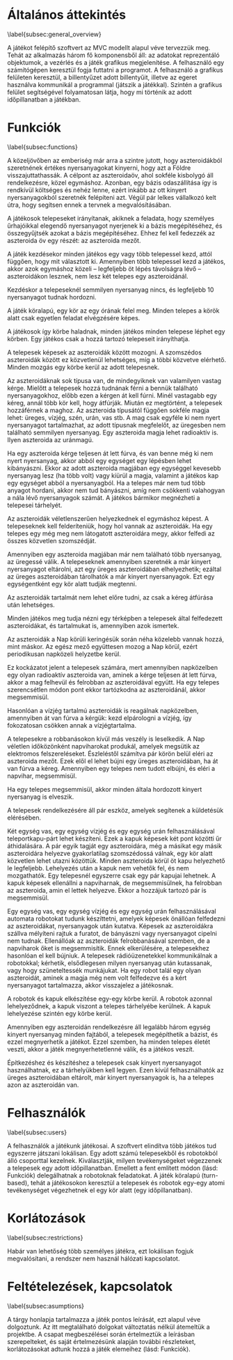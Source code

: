 # Általános áttekintés
\label{subsec:general_overview}

A játékot felépítő szoftvert az MVC modellt alapul véve tervezzük meg. Tehát az alkalmazás három fő komponensből áll: az adatokat reprezentáló objektumok, a vezérlés és a játék grafikus megjelenítése. 
A felhasználó egy számítógépen keresztül fogja futtatni a programot. 
A felhasználó a grafikus felületen keresztül, a billentyűzet adott billentyűit, illetve az egeret használva kommunikál a programmal (játszik a játékkal). Szintén a grafikus felület segítségével folyamatosan látja, hogy mi történik az adott időpillanatban a játékban. 

# Funkciók
\label{subsec:functions}

A közeljövőben az emberiség már arra a szintre jutott, hogy aszteroidákból szeretnének értékes nyersanyagokat kinyerni, hogy azt a Földre visszajuttathassák. A célpont az aszteroidaöv, ahol sokféle kisbolygó áll rendelkezésre, közel egymáshoz. Azonban, egy bázis odaszállítása így is rendkívül költséges és nehéz lenne, ezért inkább az ott kinyert nyersanyagokból szeretnék felépíteni azt. Végül pár lelkes vállalkozó kelt útra, hogy segítsen ennek a tervnek a megvalósításában.

A játékosok telepeseket irányítanak, akiknek a feladata, hogy személyes űrhajóikkal elegendő nyersanyagot nyerjenek ki a bázis megépítéséhez, és összegyűjtsék azokat a bázis megépítéséhez. Ehhez fel kell fedezzék az aszteroida öv egy részét: az aszteroida mezőt.

A játék kezdésekor minden játékos egy vagy több telepessel kezd, attól függően, hogy mit választott ki. Amennyiben több telepessel kezd a játékos, akkor azok egymáshoz közeli – legfeljebb öt lépés távolságra lévő – aszteroidákon lesznek, nem lesz két telepes egy aszteroidánál.

Kezdéskor a telepeseknél semmilyen nyersanyag nincs, és legfeljebb 10 nyersanyagot tudnak hordozni.

A játék köralapú, egy kör az egy órának felel meg. Minden telepes a körök alatt csak egyetlen feladat elvégzésére képes.

A játékosok így körbe haladnak, minden játékos minden telepese léphet egy körben. Egy játékos csak a hozzá tartozó telepeseit irányíthatja.

A telepesek képesek az aszteroidák között mozogni. A szomszédos aszteroidák között ez közvetlenül lehetséges, míg a többi közvetve elérhető. Minden mozgás egy körbe kerül az adott telepesnek.

Az aszteroidáknak sok típusa van, de mindegyiknek van valamilyen vastag kérge. Mielőtt a telepesek hozzá tudnának férni a bennük található nyersanyagokhoz, előbb ezen a kérgen át kell fúrni. Minél vastagabb egy kéreg, annál több kör kell, hogy átfúrják.
Miután ez megtörtént, a telepesek hozzáférnek a maghoz. Az aszteroida típusától függően sokféle magja lehet: üreges, vízjég, szén, urán, vas stb. A mag  csak egyféle ki nem nyert nyersanyagot tartalmazhat, az adott típusnak megfelelőt, az üregesben nem található semmilyen nyersanyag.
Egy aszteroida magja lehet radioaktív is. Ilyen aszteroida az uránmagú.

Ha egy aszteroida kérge teljesen át lett fúrva, és van benne még ki nem nyert
nyersanyag, akkor abból egy egységet egy lépésben lehet kibányászni. Ekkor az adott aszteroida
magjában egy egységgel kevesebb nyersanyag lesz (ha több volt) vagy kiürül a magja, valamint a játékos kap egy egységet
abból a nyersanyagból. 
Ha a telepes már nem tud több anyagot hordani, akkor nem tud bányászni, amíg nem csökkenti valahogyan a nála lévő nyersanyagok számát. A játékos bármikor megnézheti a telepesei tárhelyét.

Az aszteroidák véletlenszerűen helyezkednek el egymáshoz képest. A telepeseknek kell  felderíteniük, hogy hol vannak az aszteroidák. Ha egy telepes egy még meg nem látogatott
aszteroidára megy, akkor felfedi az összes közvetlen szomszédját.

Amennyiben egy aszteroida magjában már nem található több nyersanyag, az üregessé válik.
A telepeseknek amennyiben szeretnék a már kinyert nyersanyagot eltárolni, azt egy üreges aszteroidában elhelyezhetik; ezáltal az üreges aszteroidában tárolhatók a már kinyert nyersanyagok. Ezt egy egységentként egy kör alatt tudják megtenni.

Az aszteroidák tartalmát nem lehet előre tudni, az csak a kéreg átfúrása után lehetséges.

Minden játékos meg tudja nézni egy térképben a telepesek által felfedezett aszteroidákat, és tartalmukat is, amennyiben azok ismertek.

Az aszteroidák a Nap körüli keringésük során néha közelebb vannak hozzá, mint máskor. Az egész mező együttesen mozog a Nap körül, ezért periodikusan napközeli
helyzetbe kerül.

Ez kockázatot jelent a telepesek számára, mert amennyiben napközelben egy olyan radioaktív aszteroida van, aminek a kérge teljesen át lett fúrva, akkor a mag felhevül és felrobban az aszteroidával együtt. Ha egy telepes szerencsétlen módon pont ekkor tartózkodna az aszteroidánál, akkor megsemmisül.

Hasonlóan a vízjég tartalmú aszteroidák is reagálnak napközelben, amennyiben át van fúrva a kérgük: kezd elpárologni a vízjég, így fokozatosan csökken annak a vízjégtartalma.

A telepesekre a robbanásokon kívül más veszély is leselkedik. A Nap véletlen időközönként napviharokat produkál, amelyek megsütik az elektromos felszereléseket. Észleléstől számítva pár körön belül eléri az aszteroida mezőt. Ezek elől el lehet bújni egy üreges aszteroidában, ha át van fúrva a kéreg. Amennyiben egy telepes nem tudott elbújni, és eléri a napvihar, megsemmisül.

Ha egy telepes megsemmisül, akkor minden általa hordozott kinyert nyersanyag is elveszik.

A telepesek rendelkezésére áll pár eszköz, amelyek segítenek a küldetésük elérésében.

Két egység vas, egy egység vízjég és egy egység urán felhasználásával teleportkapu-párt lehet készíteni. Ezek a kapuk képesek két pont közötti űr áthidalására. A pár egyik tagját egy aszteroidára, még a másikat egy másik aszteroidára helyezve gyakorlatilag szomszédossá válnak, egy kör alatt közvetlen lehet utazni közöttük. Minden aszteroida körül öt kapu helyezhető le legfeljebb. Lehelyezés után a kapuk nem vehetők fel, és nem mozgathatók. Egy telepesnél egyszerre csak egy pár kapujai lehetnek. 
A kapuk képesek ellenállni a napviharnak, de megsemmisülnek, ha felrobban az aszteroida, amin el lettek helyezve. Ekkor a hozzájuk tartozó pár is megsemmisül.

Egy egység vas, egy egység vízjég és egy egység urán felhasználásával automata robotokat tudunk készíttetni, amelyek képesek önállóan felfedezni az aszteroidákat, nyersanyagok után kutatva. Képesek az aszteroidákra szállva mélyíteni rajtuk a furatot, de bányászni vagy nyersanyagot cipelni nem tudnak. Ellenállóak az aszteroidák felrobbanásával szemben, de a napviharok őket is megsemmisítik. Ennek elkerülésére, a telepesekhez hasonlóan el kell bújniuk. A telepesek rádióüzenetekkel kommunikálnak a robotokkal; kérhetik, elsődlegesen milyen nyersanyag után kutassanak, vagy hogy szüneteltessék munkájukat. Ha egy robot talál egy olyan aszteroidát, aminek a magja még nem volt felfedezve és a kért nyersanyagot tartalmazza, akkor visszajelez a játékosnak.

A robotok és kapuk elkészítése egy-egy körbe kerül. A robotok azonnal lehelyeződnek, a kapuk viszont a telepes tárhelyébe kerülnek. A kapuk lehelyezése szintén egy körbe kerül.

Amennyiben egy aszteroidán rendelkezésre áll legalább három egység kinyert nyersanyag minden fajtából, a telepesek megépíthetik a bázist, és ezzel megnyerhetik a játékot. Ezzel szemben, ha minden telepes életét veszti, akkor a játék megnyerhetetlenné válik, és a játékos veszít.

Építkezéshez és készítéshez a telepesek csak kinyert nyersanyagot használhatnak, ez a tárhelyükben kell legyen. Ezen kívül felhasználhatók az üreges aszteroidában eltárolt, már kinyert nyersanyagok is, ha a telepes azon az aszteroidán van.

# Felhasználók
\label{subsec:users}

A felhasználók a játékunk játékosai. A szoftvert elindítva több játékos tud egyszerre játszani lokálisan. 
Egy adott számú telepesekből és robotokból álló csoporttal kezelnek. Kiválasztják, milyen tevékenységeket végezzenek a telepesek egy adott időpillanatban. Emellett a fent említett módon (lásd: Funkciók) delegálhatnak a robotoknak feladatokat. 
A játék köralapú (turn-based), tehát a játékosokon keresztül a telepesek és robotok egy-egy atomi tevékenységet végezhetnek el egy kör alatt (egy időpillanatban).

# Korlátozások
\label{subsec:restrictions}

Habár van lehetőség több személyes játékra, ezt lokálisan fogjuk megvalósítani, a rendszer nem használ hálózati kapcsolatot. 


# Feltételezések, kapcsolatok
\label{subsec:asumptions}

A tárgy honlapja tartalmazza a játék pontos leírását, ezt alapul véve dolgoztunk. Az itt megtalálható dolgokat változtatás nélkül átemeltük a projektbe. A csapat megbeszélései során értelmeztük a leírásban szerepelteket, és saját értelmezésünk alapján további részleteket, korlátozásokat adtunk hozzá a játék elemeihez (lásd: Funkciók). 
